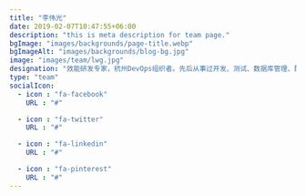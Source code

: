 ```yaml
---
title: "李伟光"
date: 2019-02-07T10:47:55+06:00
description: "this is meta description for team page."
bgImage: "images/backgrounds/page-title.webp"
bgImageAlt: "images/backgrounds/blog-bg.jpg"
image: "images/team/lwg.jpg"
designation: "效能研发专家，杭州DevOps组织者。先后从事过开发、测试、数据库管理、配置管理、效能研发、用户体验管理、服务品质管理等工作，现就职于中国移动智慧家庭运营中心。"
type: "team"
socialIcon:
  - icon : "fa-facebook"
    URL : "#"

  - icon : "fa-twitter"
    URL : "#"

  - icon : "fa-linkedin"
    URL : "#"

  - icon : "fa-pinterest"
    URL : "#"
---
```

